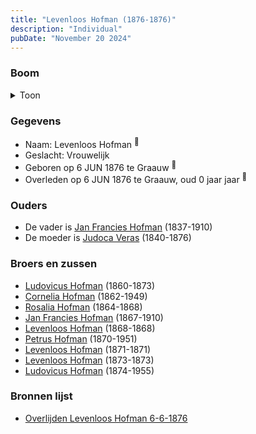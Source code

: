 ```yaml
---
title: "Levenloos Hofman (1876-1876)"
description: "Individual"
pubDate: "November 20 2024"
---
```


### Boom
<details><summary>Toon</summary>

![test](https://www.plantuml.com/plantuml/svg/dP9DQm8n48Rl-HM37jeUX5stQYkBMCjkgnGHQdkLR39gC9j8agr8sV_U-2qLsj9JmipxpZoPITSwQboHIs8NGYsfeJbab2rcHXUAFsgf3JX3bVKfL8xC1KTWmZ29kplcIxU67FCCZTs5h4E3sgsNICwgCacjXKy203rjE9hnNB25GclZEAT2TJeGaPAGAnXjMrcoSrG6L47g4PX02yzwcbDL0MgX7mH1r02e9b7QI7k-zETKeEGbnEsCPkj9ffsJsEv0U0U3Xw4_eXOy6KgBrPdKBWef9rJn2JFQsanxf8qdXDTa1E5z61myvP6eu9fHU4T3xGcbvL7INX8bqGye_U7OSzm6S7tpPvGc3DuszAtc1KdSNY7dGisyh1v0clIyhXbkeL8F5KPGbM8sTskKKgyyM4dsSwlLzWgofpy5zauVyAbwequExLxm0vNK-liUl0QEM_nz29SF-jSCI1SLzr_t2m00)
</details>

### Gegevens
- Naam: Levenloos Hofman <sup><a href="../s00420/" style="text-decoration:none" title="Overlijden Levenloos Hofman 6-6-1876">:link:</a></sup>
- Geslacht: Vrouwelijk
- Geboren op 6 JUN 1876 te Graauw <sup><a href="../s00420/" style="text-decoration:none" title="Overlijden Levenloos Hofman 6-6-1876">:link:</a></sup>
- Overleden op 6 JUN 1876 te Graauw, oud 0 jaar jaar <sup><a href="../s00420/" style="text-decoration:none" title="Overlijden Levenloos Hofman 6-6-1876">:link:</a></sup>

### Ouders
- De vader is [Jan Francies Hofman](../i00035/) (1837-1910)
- De moeder is [Judoca Veras](../i00037/) (1840-1876)

### Broers en zussen
- [Ludovicus Hofman](../i00243/) (1860-1873)
- [Cornelia Hofman](../i00244/) (1862-1949)
- [Rosalia Hofman](../i00245/) (1864-1868)
- [Jan Francies Hofman](../i00246/) (1867-1910)
- [Levenloos Hofman](../i00247/) (1868-1868)
- [Petrus Hofman](../i00248/) (1870-1951)
- [Levenloos Hofman](../i00249/) (1871-1871)
- [Levenloos Hofman](../i00250/) (1873-1873)
- [Ludovicus Hofman](../i00251/) (1874-1955)

### Bronnen lijst
- [Overlijden Levenloos Hofman 6-6-1876](../s00420/)